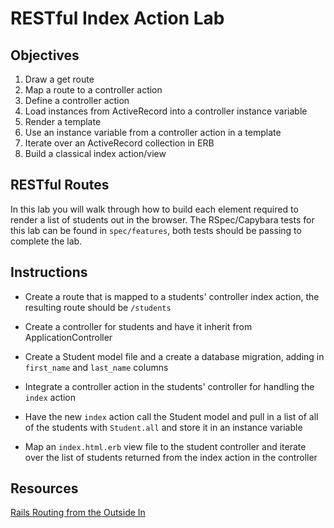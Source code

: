 # RESTful Index Action Lab

## Objectives

1. Draw a get route
2. Map a route to a controller action
3. Define a controller action
4. Load instances from ActiveRecord into a controller instance variable
5. Render a template
6. Use an instance variable from a controller action in a template
7. Iterate over an ActiveRecord collection in ERB
8. Build a classical index action/view

## RESTful Routes

In this lab you will walk through how to build each element required to render a list of students out in the browser. The RSpec/Capybara tests for this lab can be found in ```spec/features```, both tests should be passing to complete the lab.

## Instructions

* Create a route that is mapped to a students' controller index action, the resulting route should be ```/students```

* Create a controller for students and have it inherit from ApplicationController

* Create a Student model file and a create a database migration, adding in ```first_name``` and ```last_name``` columns

* Integrate a controller action in the students' controller for handling the ```index``` action

* Have the new ```index``` action call the Student model and pull in a list of all of the students with ```Student.all``` and store it in an instance variable

* Map an ```index.html.erb``` view file to the student controller and iterate over the list of students returned from the index action in the controller

## Resources

[Rails Routing from the Outside In](http://edgeguides.rubyonrails.org/routing.html) 
